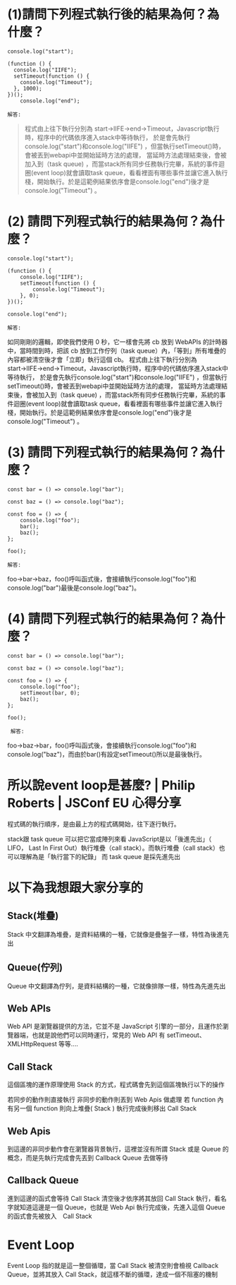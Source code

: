 # (1)請問下列程式執行後的結果為何？為什麼？


```
console.log("start");

(function () {
  console.log("IIFE");
  setTimeout(function () {
    console.log("Timeout");
  }, 1000);
})();
    console.log("end");

```


    解答:

> 程式由上往下執行分別為 start→IIFE→end→Timeout，Javascript執行時，程序中的代碼依序進入stack中等待執行， 於是會先執行console.log("start")和console.log("IIFE") ，但當執行setTimeout()時，會被丟到webapi中並開始延時方法的處理， 當延時方法處理結束後，會被加入到（task queue) ，而當stack所有同步任務執行完畢，系統的事件迴圈(event loop)就會讀取task queue，看看裡面有哪些事件並讓它進入執行棧，開始執行。於是這範例結果依序會是console.log("end")後才是console.log("Timeout") 。
>




# (2) 請問下列程式執行的結果為何？為什麼？

```
console.log("start");

(function () {
    console.log("IIFE");
    setTimeout(function () {
        console.log("Timeout");
    }, 0);
})();

console.log("end");

```

    解答:
>
如同剛剛的邏輯，即使我們使用 0 秒，它一樣會先將 cb 放到 WebAPIs 的計時器中，當時間到時，把該 cb 放到工作佇列（task queue）內，「等到」所有堆疊的內容都被清空後才會「立即」執行這個 cb。 
程式由上往下執行分別為 start→IIFE→end→Timeout，Javascript執行時，程序中的代碼依序進入stack中等待執行， 於是會先執行console.log("start")和console.log("IIFE") ，但當執行setTimeout()時，會被丟到webapi中並開始延時方法的處理， 當延時方法處理結束後，會被加入到（task queue) ，而當stack所有同步任務執行完畢，系統的事件迴圈(event loop)就會讀取task queue，看看裡面有哪些事件並讓它進入執行棧，開始執行。於是這範例結果依序會是console.log("end")後才是console.log("Timeout") 。
>
# (3) 請問下列程式執行的結果為何？為什麼？

```
const bar = () => console.log("bar");

const baz = () => console.log("baz");

const foo = () => {
    console.log("foo");
    bar();
    baz();
};

foo();
```
    解答:
>
foo→bar→baz，foo()呼叫函式後，會接續執行console.log("foo")和console.log("bar")最後是console.log("baz")。
>


# (4) 請問下列程式執行的結果為何？為什麼？

```
const bar = () => console.log("bar");

const baz = () => console.log("baz");

const foo = () => {
    console.log("foo");
    setTimeout(bar, 0);
    baz();
};

foo();
```
     解答:
>
foo→baz→bar，foo()呼叫函式後，會接續執行console.log("foo")和console.log("baz")，而由於bar()有設定setTimeout()所以是最後執行。
>


# 所以說event loop是甚麼? | Philip Roberts | JSConf EU 心得分享

程式碼的執行順序，是由最上方的程式碼開始，往下逐行執行。

stack跟 task queue 可以把它當成陣列來看
JavaScript是以「後進先出」（ LIFO， Last In First Out）執行堆疊（call stack）。而執行堆疊（call stack）也可以理解為是「執行當下的紀錄」
而 task queue 是採先進先出    

# 以下為我想跟大家分享的 

## Stack(堆疊)
Stack 中文翻譯為堆疊，是資料結構的一種，它就像是疊盤子一樣，特性為後進先出

## Queue(佇列)
Queue 中文翻譯為佇列，是資料結構的一種，它就像排隊一樣，特性為先進先出

## Web APIs
Web API 是瀏覽器提供的方法，它並不是 JavaScript 引擎的一部分，且運作於瀏覽器端，也就是說他們可以同時運行，常見的 Web API 有 setTimeout、XMLHttpRequest 等等....

## Call Stack
這個區塊的運作原理使用 Stack 的方式，程式碼會先到這個區塊執行以下的操作

若同步的動作則直接執行
非同步的動作則丟到 Web Apis 做處理
若 function 內有另一個 function 則向上堆疊( Stack )
執行完成後則移出 Call Stack

## Web Apis
到這邊的非同步動作會在瀏覽器背景執行，這裡並沒有所謂 Stack 或是 Queue 的概念，而是先執行完成會先丟到 Callback Queue 去做等待

## Callback Queue
進到這邊的函式會等待 Call Stack 清空後才依序將其放回 Call Stack 執行，看名字就知道這邊是一個 Queue，也就是 Web Api 執行完成後，先進入這個 Queue 的函式會先被放入　Call Stack

# Event Loop
Event Loop 指的就是這一整個循環，當 Call Stack 被清空則會檢視 Callback Queue，並將其放入 Call Stack，就這樣不斷的循環，達成一個不阻塞的機制


